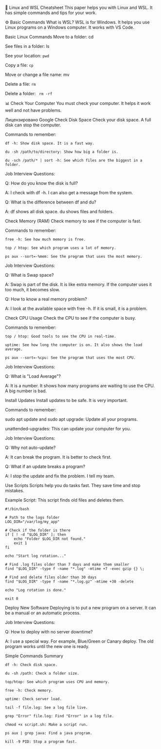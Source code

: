 🐧 Linux and WSL Cheatsheet
This paper helps you with Linux and WSL. It has simple commands and tips for your work.

⚙️ Basic Commands
What is WSL?
WSL is for Windows. It helps you use Linux programs on a Windows computer. It works with VS Code.

Basic Linux Commands
Move to a folder: cd

See files in a folder: ls

See your location: ```pwd```

Copy a file: ```cp```

Move or change a file name: mv

Delete a file: ```rm```

Delete a folder: ``` rm -rf```

📊 Check Your Computer
You must check your computer. It helps it work well and not have problems.


Лицензировано Google
Check Disk Space
Check your disk space. A full disk can stop the computer.

Commands to remember:
```
df -h: Show disk space. It is a fast way.

du -sh /path/to/directory: Show how big a folder is.

du -sch /path/* | sort -h: See which files are the biggest in a folder.
```
Job Interview Questions:

Q: How do you know the disk is full?

A: I check with df -h. I can also get a message from the system.

Q: What is the difference between df and du?

A: df shows all disk space. du shows files and folders.

Check Memory (RAM)
Check memory to see if the computer is fast.

Commands to remember:
```
free -h: See how much memory is free.

top / htop: See which program uses a lot of memory.

ps aux --sort=-%mem: See the program that uses the most memory.
```
Job Interview Questions:

Q: What is Swap space?

A: Swap is part of the disk. It is like extra memory. If the computer uses it too much, it becomes slow.

Q: How to know a real memory problem?

A: I look at the available space with free -h. If it is small, it is a problem.

Check CPU Usage
Check the CPU to see if the computer is busy.

Commands to remember:
```
top / htop: Good tools to see the CPU in real-time.

uptime: See how long the computer is on. It also shows the load average.

ps aux --sort=-%cpu: See the program that uses the most CPU.
```
Job Interview Questions:

Q: What is "Load Average"?

A: It is a number. It shows how many programs are waiting to use the CPU. A big number is bad.

Install Updates
Install updates to be safe. It is very important.

Commands to remember:

sudo apt update and sudo apt upgrade: Update all your programs.

unattended-upgrades: This can update your computer for you.

Job Interview Questions:

Q: Why not auto-update?

A: It can break the program. It is better to check first.

Q: What if an update breaks a program?

A: I stop the update and fix the problem. I tell my team.

Use Scripts
Scripts help you do tasks fast. They save time and stop mistakes.

Example Script: This script finds old files and deletes them.
```
#!/bin/bash

# Path to the logs folder
LOG_DIR="/var/log/my_app"

# Check if the folder is there
if [ ! -d "$LOG_DIR" ]; then
    echo "Folder $LOG_DIR not found."
    exit 1
fi

echo "Start log rotation..."

# Find .log files older than 7 days and make them smaller
find "$LOG_DIR" -type f -name "*.log" -mtime +7 -exec gzip {} \;

# Find and delete files older than 30 days
find "$LOG_DIR" -type f -name "*.log.gz" -mtime +30 -delete

echo "Log rotation is done."

exit 0
```
Deploy New Software
Deploying is to put a new program on a server. It can be a manual or an automatic process.

Job Interview Questions:

Q: How to deploy with no server downtime?

A: I use a special way. For example, Blue/Green or Canary deploy. The old program works until the new one is ready.


Simple Commands Summary
```
df -h: Check disk space.

du -sh /path: Check a folder size.

top/htop: See which program uses CPU and memory.

free -h: Check memory.

uptime: Check server load.

tail -f file.log: See a log file live.

grep "Error" file.log: Find "Error" in a log file.

chmod +x script.sh: Make a script run.

ps aux | grep java: Find a java program.

kill -9 PID: Stop a program fast.
```
